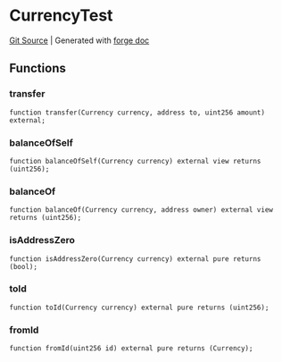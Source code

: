 # CurrencyTest
[Git Source](https://github.com/Uniswap/v4-core/blob/1141642f8ba4665a50660886a8a8401526677045/src/test/CurrencyTest.sol)
| Generated with [forge doc](https://book.getfoundry.sh/reference/forge/forge-doc)


## Functions
### transfer


```solidity
function transfer(Currency currency, address to, uint256 amount) external;
```

### balanceOfSelf


```solidity
function balanceOfSelf(Currency currency) external view returns (uint256);
```

### balanceOf


```solidity
function balanceOf(Currency currency, address owner) external view returns (uint256);
```

### isAddressZero


```solidity
function isAddressZero(Currency currency) external pure returns (bool);
```

### toId


```solidity
function toId(Currency currency) external pure returns (uint256);
```

### fromId


```solidity
function fromId(uint256 id) external pure returns (Currency);
```

